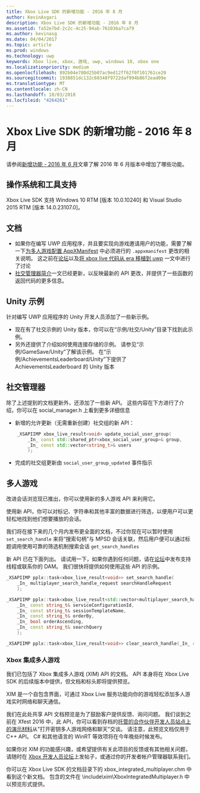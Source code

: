 ```yaml
---
title: Xbox Live SDK 的新增功能 - 2016 年 8 月
author: KevinAsgari
description: Xbox Live SDK 的新增功能 - 2016 年 8 月
ms.assetid: fa52e7bd-2c2c-4c25-94ab-761036a7ca79
ms.author: kevinasg
ms.date: 04/04/2017
ms.topic: article
ms.prod: windows
ms.technology: uwp
keywords: Xbox live, xbox, 游戏, uwp, windows 10, xbox one
ms.localizationpriority: medium
ms.openlocfilehash: 892b04e780d25b07ac9ed12ff62f0f101761ce20
ms.sourcegitcommit: 1938851dc132c60348f9722daf994b86f2ead09e
ms.translationtype: MT
ms.contentlocale: zh-CN
ms.lasthandoff: 10/03/2018
ms.locfileid: "4264261"
---
```

# <a name="whats-new-for-the-xbox-live-sdk---august-2016"></a>Xbox Live SDK 的新增功能 - 2016 年 8 月

请参阅[新增功能 - 2016 年 6 月](1606-whats-new.md)文章了解 2016 年 6 月版本中增加了哪些功能。

## <a name="os-and-tool-support"></a>操作系统和工具支持
Xbox Live SDK 支持 Windows 10 RTM [版本 10.0.10240] 和 Visual Studio 2015 RTM [版本 14.0.23107.0]。

## <a name="documentation"></a>文档
- 如果你在编写 UWP 应用程序，并且要实现向游戏邀请用户的功能，需要了解一下[为多人游戏配置 AppXManifest](../multiplayer/service-configuration/configure-your-appxmanifest-for-multiplayer.md) 中必须进行的 ```.appxmanifest``` 更改的相关说明。  这之前在[论坛](https://forums.xboxlive.com)以及[将 xbox live 代码从 era 移植到 uwp](../using-xbox-live/porting-xbox-live-code-from-xdk-to-uwp.md) 一文中进行了讨论
- [社交管理器简介](../social-platform/intro-to-social-manager.md)一文已经更新，以反映最新的 API 更改，并提供了一些函数的返回代码的更多信息。

## <a name="unity-samples"></a>Unity 示例
针对编写 UWP 应用程序的 Unity 开发人员添加了一些新示例。
- 现在有了社交示例的 Unity 版本，你可以在“示例/社交/Unity”目录下找到此示例。
- 另外还提供了介绍如何使用连接存储的示例。  请参见“示例/GameSave/Unity”了解该示例。
在“示例/AchievementsLeaderboard/Unity”下提供了 AchievementsLeaderboard 的 Unity 版本

## <a name="social-manager"></a>社交管理器
除了上述提到的文档更新外，还添加了一些新 API。  这些内容在下方进行了介绍，你可以在 social_manager.h 上看到更多详细信息

- 新增的允许更新（无需重新创建）社交组的新 API：

```cpp
    _XSAPIIMP xbox_live_result<void> update_social_user_group(
        _In_ const std::shared_ptr<xbox_social_user_group>& group,
        _In_ const std::vector<string_t>& users
        );
```
- 完成的社交组更新由 ```social_user_group_updated``` 事件指示


## <a name="multiplayer"></a>多人游戏
改进会话浏览现已推出，你可以使用新的多人游戏 API 来利用它。

使用新 API，你可以对标记、字符串和其他丰富的数据进行筛选，以便用户可以更轻松地找到他们想要播放的会话。

我们将在接下来的几个月内发布更全面的文档，不过你现在可以暂时使用 ```set_search_handle``` 来将“搜索句柄”与 MPSD 会话关联，然后用户便可以通过标题调用使用可靠的筛选机制搜索会话 ```get_search_handles```

新 API 已在下面列出。  请试用一下，如果你遇到任何问题，请在[论坛](https://forums.xboxlive.com)中发布支持线程或联系你的 DAM。  我们很快将提供如何使用这些 API 的示例。

```cpp
_XSAPIIMP pplx::task<xbox_live_result<void>> set_search_handle(
    _In_ multiplayer_search_handle_request searchHandleRequest
    );
```

```cpp
_XSAPIIMP pplx::task<xbox_live_result<std::vector<multiplayer_search_handle_details>>> get_search_handles(
    _In_ const string_t& serviceConfigurationId,
    _In_ const string_t& sessionTemplateName,
    _In_ const string_t& orderBy,
    _In_ bool orderAscending,
    _In_ const string_t& searchQuery
    );
```

```cpp
_XSAPIIMP pplx::task<xbox_live_result<void>> clear_search_handle(_In_ const string_t& handleId);
```

### <a name="xbox-integrated-multiplayer"></a>Xbox 集成多人游戏

我们已包括了 Xbox 集成多人游戏 (XIM) API 的文档。  API 本身将在 Xbox Live SDK 的后续版本中提供，但文档和标头即将提供预览。

XIM 是一个自包含界面，可通过 Xbox Live 服务功能向你的游戏轻松添加多人游戏实时网络和聊天通信。

我们在此处共享 API 文档预览是为了鼓励客户提供反馈、询问问题。 我们谈到之前在 Xfest 2016 中，此 API，你可以看到存档的[托管的合作伙伴开发人员站点上的演示材料](https://developer.xboxlive.com/en-us/platform/documentlibrary/events/Pages/Xfest2016.aspx)从"打开密钥多人游戏网络和聊天"交谈。 请注意，此预览文档仅用于 C++ API。 C# 和其他语言的 WinRT 等效项将在今年晚些时候发布。

如果你对 XIM 的功能感兴趣，或希望提供有关此项目的反馈或有其他相关问题，请随时在 [Xbox 开发人员论坛](https://forums.xboxlive.com/)上发帖子，或通过你的开发者帐户管理器联系我们。

你可以在 Xbox Live SDK 的文档目录下的 xbox_integrated_multiplayer.chm 中看到这个新文档。  包含的文件在 \include\xim\XboxIntegratedMultiplayer.h 中以预览形式提供。  

